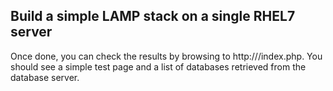 Build a simple LAMP stack on a single RHEL7 server
--------------------------------------------------

Once done, you can check the results by browsing to http://<servername>/index.php.
You should see a simple test page and a list of databases retrieved from the
database server.
